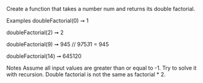 Create a function that takes a number num and returns its double factorial.

Examples
doubleFactorial(0) ➞ 1

doubleFactorial(2) ➞ 2

doubleFactorial(9) ➞ 945
// 9*7*5*3*1 = 945

doubleFactorial(14) ➞ 645120

Notes
Assume all input values are greater than or equal to -1.
Try to solve it with recursion.
Double factorial is not the same as factorial * 2.